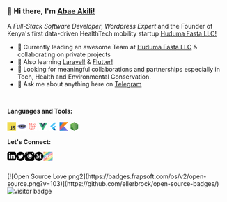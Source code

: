 ### 👋 Hi there, I'm [Abae Akili!](https://abaeakili.github.io)

A *Full-Stack Software Developer*, *Wordpress Expert* and the Founder of Kenya's first data-driven HealthTech mobility startup [Huduma Fasta LLC!](https://hudumafasta.co.ke)

- 🔭 Currently leading an awesome Team at [Huduma Fasta LLC](https://hudumafasta.co.ke) & collaborating on private projects 
- 🌱 Also learning [Laravel!](https://laravel.com) & [Flutter!](https://flutter.dev)
- 👯 Looking for meaningful collaborations and partnerships especially in Tech, Health and Environmental Conservation.
- 💬 Ask me about anything here on [Telegram](https://t.me/abaeakili)

<br />

**Languages and Tools:**  
<br />
<code><img height="20" src="https://raw.githubusercontent.com/github/explore/80688e429a7d4ef2fca1e82350fe8e3517d3494d/topics/javascript/javascript.png"></code>
<code><img height="20" src="https://raw.githubusercontent.com/github/explore/ccc16358ac4530c6a69b1b80c7223cd2744dea83/topics/php/php.png"></code>
<code><img height="20" src="https://raw.githubusercontent.com/github/explore/56a826d05cf762b2b50ecbe7d492a839b04f3fbf/topics/laravel/laravel.png"></code>
<code><img height="20" src="https://raw.githubusercontent.com/github/explore/80688e429a7d4ef2fca1e82350fe8e3517d3494d/topics/vue/vue.png"></code>
<code><img height="20" src="https://raw.githubusercontent.com/github/explore/cebd63002168a05a6a642f309227eefeccd92950/topics/flutter/flutter.png"></code>
<code><img height="20" src="https://raw.githubusercontent.com/github/explore/80688e429a7d4ef2fca1e82350fe8e3517d3494d/topics/kotlin/kotlin.png"></code>
<code><img height="20" src="https://raw.githubusercontent.com/github/explore/80688e429a7d4ef2fca1e82350fe8e3517d3494d/topics/nodejs/nodejs.png"></code>
<br />

**Let's Connect:**
<br />

<a href="https://linkedin.com/ke/abaeakili">
  <img align="left" alt="Abae Akili | LinkedIn" width="20px" src="https://github.com/abaeakili/abaeakili/blob/master/img/linkedin.svg" />
</a>
<a href="https://twitter.com/abaeakili">
  <img align="left" alt="Abae Akili | Twitter" width="21px" src="https://github.com/abaeakili/abaeakili/blob/master/img/twitter.svg" />
</a>
<a href="https://instagram.com/abaeakili">
  <img align="left" alt="Abae Akili | Instagram" width="21px" src="https://github.com/abaeakili/abaeakili/blob/master/img/instagram.svg" />
</a>
<a href="https://medium.com/abaeakili">
  <img align="left" alt="Abae Akili | Medium" width="21px" src="https://github.com/abaeakili/abaeakili/blob/master/img/medium.svg" />
</a>
<a href="https://dev.to/abaeakili">
  <img align="left" alt="Abae Akili | DEV.to" width="21px" src="https://github.com/abaeakili/abaeakili/blob/master/img/dev.png" />
</a>

<br /><br />
<p> [![Open Source Love png2](https://badges.frapsoft.com/os/v2/open-source.png?v=103)](https://github.com/ellerbrock/open-source-badges/)
<img src="https://visitor-badge.glitch.me/badge?page_id=abaeakili" alt="visitor badge"/></p>

